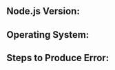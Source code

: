 <!--
Thanks for reporting an issue!
Please provide as much information as possible.

1. The output from `node --version`
2. Your OS `uname -a`
3. Steps to recreate the issue
-->

## Node.js Version:

## Operating System:

## Steps to Produce Error:
